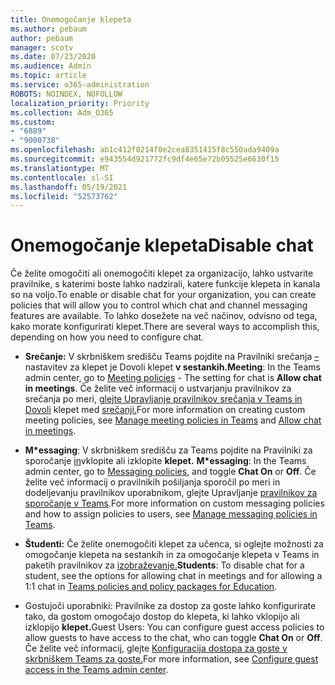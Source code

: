 ```yaml
---
title: Onemogočanje klepeta
ms.author: pebaum
author: pebaum
manager: scotv
ms.date: 07/23/2020
ms.audience: Admin
ms.topic: article
ms.service: o365-administration
ROBOTS: NOINDEX, NOFOLLOW
localization_priority: Priority
ms.collection: Adm_O365
ms.custom:
- "6889"
- "9000738"
ms.openlocfilehash: ab1c412f0214f0e2cea8351415f8c550ada9409a
ms.sourcegitcommit: e943554d921772fc9df4e65e72b05525e6630f15
ms.translationtype: MT
ms.contentlocale: sl-SI
ms.lasthandoff: 05/19/2021
ms.locfileid: "52573762"
---
```

# <a name="disable-chat"></a><span data-ttu-id="6d9ff-102">Onemogočanje klepeta</span><span class="sxs-lookup"><span data-stu-id="6d9ff-102">Disable chat</span></span>

<span data-ttu-id="6d9ff-103">Če želite omogočiti ali onemogočiti klepet za organizacijo, lahko ustvarite pravilnike, s katerimi boste lahko nadzirali, katere funkcije klepeta in kanala so na voljo.</span><span class="sxs-lookup"><span data-stu-id="6d9ff-103">To enable or disable chat for your organization, you can create policies that will allow you to control which chat and channel messaging features are available.</span></span> <span data-ttu-id="6d9ff-104">To lahko dosežete na več načinov, odvisno od tega, kako morate konfigurirati klepet.</span><span class="sxs-lookup"><span data-stu-id="6d9ff-104">There are several ways to accomplish this, depending on how you need to configure chat.</span></span>

- <span data-ttu-id="6d9ff-105">**Srečanje:** V skrbniškem središču Teams pojdite na Pravilniki srečanja [–](https://admin.teams.microsoft.com/) nastavitev za klepet je Dovoli klepet **v sestankih.**</span><span class="sxs-lookup"><span data-stu-id="6d9ff-105">**Meeting**: In the Teams admin center, go to [Meeting policies](https://admin.teams.microsoft.com/) - The setting for chat is **Allow chat in meetings**.</span></span> <span data-ttu-id="6d9ff-106">Če želite več informacij o ustvarjanju pravilnikov za srečanja po meri, [glejte Upravljanje pravilnikov srečanja v Teams in Dovoli](/microsoftteams/meeting-policies-in-teams) klepet med [srečanji.](/microsoftteams/meeting-policies-in-teams#allow-chat-in-meetings)</span><span class="sxs-lookup"><span data-stu-id="6d9ff-106">For more information on creating custom meeting policies, see [Manage meeting policies in Teams](/microsoftteams/meeting-policies-in-teams) and [Allow chat in meetings](/microsoftteams/meeting-policies-in-teams#allow-chat-in-meetings).</span></span>

- <span data-ttu-id="6d9ff-107">**M\*essaging**: V skrbniškem središču za Teams pojdite na Pravilniki za sporočanje [in](https://admin.teams.microsoft.com/)vklopite ali izklopite **klepet.** </span><span class="sxs-lookup"><span data-stu-id="6d9ff-107">**M\*essaging**: In the Teams admin center, go to [Messaging policies](https://admin.teams.microsoft.com/), and toggle **Chat On** or **Off**.</span></span> <span data-ttu-id="6d9ff-108">Če želite več informacij o pravilnikih pošiljanja sporočil po meri in dodeljevanju pravilnikov uporabnikom, glejte Upravljanje [pravilnikov za sporočanje v Teams](/microsoftteams/messaging-policies-in-teams).</span><span class="sxs-lookup"><span data-stu-id="6d9ff-108">For more information on custom messaging policies and how to assign policies to users, see [Manage messaging policies in Teams](/microsoftteams/messaging-policies-in-teams).</span></span>

- <span data-ttu-id="6d9ff-109">**Študenti:** Če želite onemogočiti klepet za učenca, si oglejte možnosti za omogočanje klepeta na sestankih in za omogočanje klepeta v Teams in paketih pravilnikov za [izobraževanje.](/microsoftteams/policy-packages-edu)</span><span class="sxs-lookup"><span data-stu-id="6d9ff-109">**Students**: To disable chat for a student, see the options for allowing chat in meetings and for allowing a 1:1 chat in [Teams policies and policy packages for Education](/microsoftteams/policy-packages-edu).</span></span>

- <span data-ttu-id="6d9ff-110">Gostujoči uporabniki: Pravilnike za dostop za goste lahko konfigurirate  tako, da gostom omogočajo dostop do klepeta, ki lahko vklopijo ali izklopijo **klepet.**</span><span class="sxs-lookup"><span data-stu-id="6d9ff-110">Guest Users: You can configure guest access policies to allow guests to have access to the chat, who can toggle **Chat On** or **Off**.</span></span> <span data-ttu-id="6d9ff-111">Če želite več informacij, glejte [Konfiguracija dostopa za goste v skrbniškem Teams za goste.](/microsoftteams/set-up-guests#configure-guest-access-in-the-teams-admin-center)</span><span class="sxs-lookup"><span data-stu-id="6d9ff-111">For more information, see [Configure guest access in the Teams admin center](/microsoftteams/set-up-guests#configure-guest-access-in-the-teams-admin-center).</span></span>





